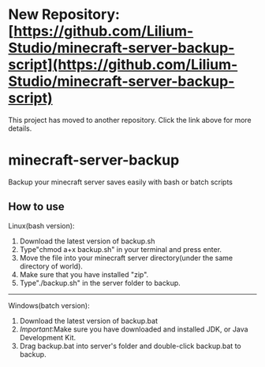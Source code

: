 # New Repository: [https://github.com/Lilium-Studio/minecraft-server-backup-script](https://github.com/Lilium-Studio/minecraft-server-backup-script)
This project has moved to another repository. Click the link above for more details.

# minecraft-server-backup
Backup your minecraft server saves easily with bash or batch scripts
## How to use
Linux(bash version):
1. Download the latest version of backup.sh
2. Type"chmod a+x backup.sh" in your terminal and press enter.
3. Move the file into your minecraft server directory(under the same directory of world).
4. Make sure that you have installed "zip".
4. Type"./backup.sh" in the server folder to backup.
***
Windows(batch version):
1. Download the latest version of backup.bat
2. *Important*:Make sure you have downloaded and installed JDK, or Java Development Kit.
3. Drag backup.bat into server's folder and double-click backup.bat to backup.
